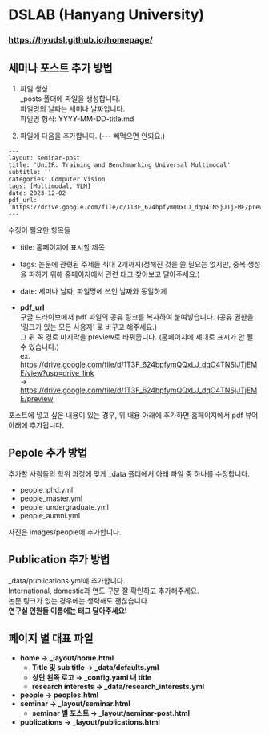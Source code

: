 # DSLAB (Hanyang University)

### https://hyudsl.github.io/homepage/

## 세미나 포스트 추가 방법

1. 파일 생성 \
_posts 폴더에 파일을 생성합니다. \
파일명의 날짜는 세미나 날짜입니다. \
파일명 형식: YYYY-MM-DD-title.md

2. 파일에 다음을 추가합니다. (--- 빼먹으면 안되요.)
```
---
layout: seminar-post
title: 'UniIR: Training and Benchmarking Universal Multimodal'
subtitle: ''
categories: Computer Vision
tags: [Multimodal, VLM]
date: 2023-12-02
pdf_url: 'https://drive.google.com/file/d/1T3F_624bpfymQQxLJ_dqO4TNSjJTjEME/preview'
---
```

수정이 필요한 항목들

* title: 홈페이지에 표시할 제목

* tags: 논문에 관련된 주제들 최대 2개까지(정해진 것을 쓸 필요는 없지만, 중복 생성을 피하기 위해 홈페이지에서 관련 태그 찾아보고 달아주세요.)

* date: 세미나 날짜, 파일명에 쓰인 날짜와 동일하게

* __pdf_url__ \
구글 드라이브에서 pdf 파일의 공유 링크를 복사하여 붙여넣습니다. (공유 권한을 '링크가 있는 모든 사용자' 로 바꾸고 해주세요.) \
그 뒤 꼭 경로 마지막을 preview로 바꿔줍니다. (홈페이지에 제대로 표시가 안 될 수 있습니다.) \
ex. \
https://drive.google.com/file/d/1T3F_624bpfymQQxLJ_dqO4TNSjJTjEME/view?usp=drive_link \
→ https://drive.google.com/file/d/1T3F_624bpfymQQxLJ_dqO4TNSjJTjEME/preview

포스트에 넣고 싶은 내용이 있는 경우, 위 내용 아래에 추가하면 홈페이지에서 pdf 뷰어 아래에 추가됩니다.


## Pepole 추가 방법
추가할 사람들의 학위 과정에 맞게 _data 폴더에서 아래 파일 중 하나를 수정합니다.
* people_phd.yml
* people_master.yml
* people_undergraduate.yml
* people_aumni.yml 

사진은 images/people에 추가합니다.

## Publication 추가 방법
_data/publications.yml에 추가합니다. \
International, domestic과 연도 구분 잘 확인하고 추가해주세요. \
논문 링크가 없는 경우에는 생략해도 괜찮습니다. \
__연구실 인원들 이름에는 <strong> 태그 달아주세요!__

## 페이지 별 대표 파일
* home → _layout/home.html
    * Title 및 sub title → _data/defaults.yml
    * 상단 왼쪽 로고 → _config.yaml 내 title
    * research interests → _data/research_interests.yml
* people → peoples.html
* seminar → _layout/seminar.html
    * seminar 별 포스트 → _layout/seminar-post.html
* publications → _layout/publications.html
